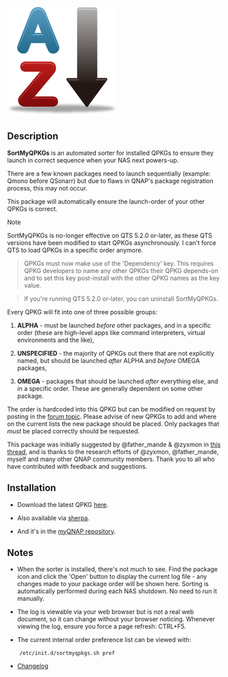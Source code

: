 ![icon](images/sort-my-qpkgs.original.png)

## Description

**SortMyQPKGs** is an automated sorter for installed QPKGs to ensure they launch in correct sequence when your NAS next powers-up.

There are a few known packages need to launch sequentially (example: Qmono before QSonarr) but due to flaws in QNAP's package registration process, this may not occur.

This package will automatically ensure the launch-order of your other QPKGs is correct.

> [!NOTE]
> SortMyQPKGs is no-longer effective on QTS 5.2.0 or-later, as these QTS versions have been modified to start QPKGs asynchronously. I can't force QTS to load QPKGs in a specific order anymore.

> QPKGs must now make use of the 'Dependency' key. This requires QPKG developers to name any other QPKGs their QPKG depends-on and to set this key post-install with the other QPKG names as the key value.

> If you're running QTS 5.2.0 or-later, you can uninstall SortMyQPKGs.

Every QPKG will fit into one of three possible groups:

1. **ALPHA** - must be launched *before* other packages, and in a specific order (these are high-level apps like command interpreters, virtual environments and the like),

2. **UNSPECIFIED** - the majority of QPKGs out there that are not explicitly named, but should be launched *after* ALPHA and *before* OMEGA packages,

3. **OMEGA** - packages that should be launched *after* everything else, and in a specific order. These are generally dependent on some other package.

The order is hardcoded into this QPKG but can be modified on request by posting in the [forum topic](https://forum.qnap.com/viewtopic.php?f=320&t=133132). Please advise of new QPKGs to add and where on the current lists the new package should be placed. Only packages that *must* be placed correctly should be requested.

This package was initially suggested by @father_mande & @zyxmon in [this thread](https://forum.qnap.com/viewtopic.php?f=351&t=130320), and is thanks to the research efforts of @zyxmon, @father_mande, myself and many other QNAP community members. Thank you to all who have contributed with feedback and suggestions.

## Installation

- Download the latest QPKG [here](https://github.com/OneCDOnly/SortMyQPKGs/releases/latest).

- Also available via [sherpa](https://github.com/OneCDOnly/sherpa).

- And it's in the [myQNAP repository](https://www.myqnap.org/product/sortmyqpkgs).

## Notes

- When the sorter is installed, there's not much to see. Find the package icon and click the 'Open' button to display the current log file - any changes made to your package order will be shown here. Sorting is automatically performed during each NAS shutdown. No need to run it manually.

- The log is viewable via your web browser but is not a real web document, so it can change without your browser noticing. Whenever viewing the log, ensure you force a page refresh: CTRL+F5.

- The current internal order preference list can be viewed with:

```
    /etc/init.d/sortmyqpkgs.sh pref
```

- [Changelog](changelog.txt)
